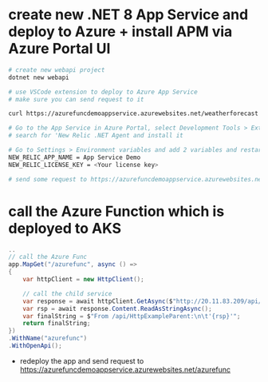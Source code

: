 # create new .NET 8 App Service and deploy to Azure + install APM via Azure Portal UI

```bash
# create new webapi project
dotnet new webapi

# use VSCode extension to deploy to Azure App Service
# make sure you can send request to it

curl https://azurefuncdemoappservice.azurewebsites.net/weatherforecast

# Go to the App Service in Azure Portal, select Development Tools > Extensions
# search for 'New Relic .NET Agent and install it

# Go to Settings > Environment variables and add 2 variables and restart the service
NEW_RELIC_APP_NAME = App Service Demo
NEW_RELIC_LICENSE_KEY = <Your license key>

# send some request to https://azurefuncdemoappservice.azurewebsites.net/weatherforecast and you should see data in New Relic after few minutes
```

# call the Azure Function which is deployed to AKS
```csharp
..
// call the Azure Func
app.MapGet("/azurefunc", async () =>
{
    var httpClient = new HttpClient();

    // call the child service
    var response = await httpClient.GetAsync($"http://20.11.83.209/api/HttpExampleParent");
    var rsp = await response.Content.ReadAsStringAsync();
    var finalString = $"From /api/HttpExampleParent:\n\t'{rsp}'";
    return finalString;
})
.WithName("azurefunc")
.WithOpenApi();
```
- redeploy the app and send request to https://azurefuncdemoappservice.azurewebsites.net/azurefunc